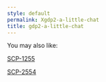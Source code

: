 ```yaml
---
style: default
permalink: Xgdp2-a-little-chat
title: gdp2-a-little-chat
---
```

You may also like:

[SCP-1255](http://scp-wiki.net/scp-1255)

[SCP-2554](http://scp-wiki.net/scp-2554)
